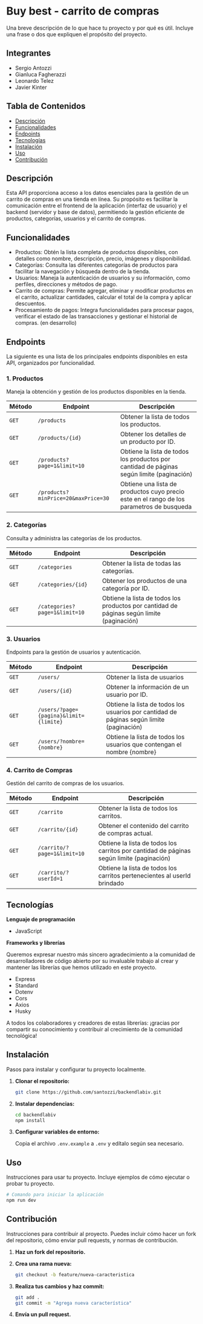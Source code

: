 # Buy best - carrito de compras

Una breve descripción de lo que hace tu proyecto y por qué es útil. Incluye una frase o dos que expliquen el propósito del proyecto.

## Integrantes
  * Sergio Antozzi
  * Gianluca Fagherazzi
  * Leonardo Telez
  * Javier Kinter

## Tabla de Contenidos

- [Descripción](#descripción)
- [Funcionalidades](#funcionalidades)
- [Endpoints](#endpoints)
- [Tecnologías](#tecnologías)
- [Instalación](#instalación)
- [Uso](#uso)
- [Contribución](#contribución)

## Descripción

Esta API proporciona acceso a los datos esenciales para la gestión de un carrito de compras en una tienda en línea. Su propósito es facilitar la comunicación entre el frontend de la aplicación (interfaz de usuario) y el backend (servidor y base de datos), permitiendo la gestión eficiente de productos, categorías, usuarios y el carrito de compras.

## Funcionalidades

* Productos: Obtén la lista completa de productos disponibles, con detalles como nombre, descripción, precio, imágenes y disponibilidad.
* Categorías: Consulta las diferentes categorías de productos para facilitar la navegación y búsqueda dentro de la tienda.
* Usuarios: Maneja la autenticación de usuarios y su información, como perfiles, direcciones y métodos de pago.
* Carrito de compras: Permite agregar, eliminar y modificar productos en el carrito, actualizar cantidades, calcular el total de la compra y aplicar descuentos.
* Procesamiento de pagos: Integra funcionalidades para procesar pagos, verificar el estado de las transacciones y gestionar el historial de compras. (en desarrollo)

## Endpoints
La siguiente es una lista de los principales endpoints disponibles en esta API, organizados por funcionalidad.

### 1. **Productos**
Maneja la obtención y gestión de los productos disponibles en la tienda.

| Método | Endpoint                            | Descripción                                                                               |
|--------|-------------------------------------|-------------------------------------------------------------------------------------------|
| `GET`  | `/products`                         | Obtener la lista de todos los productos.                                                  |
| `GET`  | `/products/{id}`                    | Obtener los detalles de un producto por ID.                                               |
| `GET`  | `/products?page=1&limit=10`         | Obtiene la lista de todos los productos por cantidad de páginas según limite (paginación) |
| `GET`  | `/products?minPrice=20&maxPrice=30` | Obtiene una lista de productos cuyo precio este en el rango de los parametros de busqueda |


### 2. **Categorías**
Consulta y administra las categorías de los productos.

| Método | Endpoint           | Descripción                                      |
|--------|--------------------|--------------------------------------------------|
| `GET`  | `/categories`       | Obtener la lista de todas las categorías.        |
| `GET`  | `/categories/{id}`  | Obtener los productos de una categoría por ID.   |
| `GET`  | `/categories?page=1&limit=10` | Obtiene la lista de todos los productos por cantidad de páginas según limite (paginación) |

### 3. **Usuarios**
Endpoints para la gestión de usuarios y autenticación.

| Método  | Endpoint             | Descripción                                |
|---------|----------------------|--------------------------------------------|
| `GET`   | `/users/`      | Obtener la lista de usuarios|
| `GET`   | `/users/{id}`      | Obtener la información de un usuario por ID.|
| `GET`   | `/users/?page={pagina}&limit={limite}`      | Obtiene la lista de todos los usuarios por cantidad de páginas según limite (paginación)|
| `GET`   | `/users/?nombre={nombre}`      | Obtiene la lista de todos los usuarios que contengan el nombre {nombre}|

### 4. **Carrito de Compras**
Gestión del carrito de compras de los usuarios.

| Método  | Endpoint                | Descripción                                        |
|---------|-------------------------|----------------------------------------------------|
| `GET`   | `/carrito`               | Obtener la lista de todos los carritos.|
| `GET`   | `/carrito/{id}`              | Obtener el contenido del carrito de compras actual.|
| `GET`   | `/carrito/?page=1&limit=10`      | Obtiene la lista de todos los carritos por cantidad de páginas según limite (paginación)|
| `GET`   | `/carrito/?userId=1`      | Obtiene la lista de todos los carritos pertenecientes al userId brindado|


## Tecnologías

**Lenguaje de programación** 
* JavaScript

**Frameworks y librerías** 

Queremos expresar nuestro más sincero agradecimiento a la comunidad de desarrolladores de código abierto por su invaluable trabajo al crear y mantener las librerías que hemos utilizado en este proyecto.
* Express
* Standard
* Dotenv
* Cors
* Axios
* Husky

A todos los colaboradores y creadores de estas librerías: ¡gracias por compartir su conocimiento y contribuir al crecimiento de la comunidad tecnológica!
## Instalación

Pasos para instalar y configurar tu proyecto localmente.

1. **Clonar el repositorio:**

    ```bash
    git clone https://github.com/santozzi/backendlabiv.git
    ```

2. **Instalar dependencias:**

    ```bash
    cd backendlabiv
    npm install
    ```

3. **Configurar variables de entorno:**

    Copia el archivo `.env.example` a `.env` y edítalo según sea necesario.

## Uso

Instrucciones para usar tu proyecto. Incluye ejemplos de cómo ejecutar o probar tu proyecto.

```bash
# Comando para iniciar la aplicación
npm run dev
```
## Contribución

Instrucciones para contribuir al proyecto. Puedes incluir cómo hacer un fork del repositorio, cómo enviar pull requests, y normas de contribución.

1. **Haz un fork del repositorio.**
2. **Crea una rama nueva:**

    ```bash
    git checkout -b feature/nueva-caracteristica
    ```

3. **Realiza tus cambios y haz commit:**

    ```bash
    git add .
    git commit -m "Agrega nueva característica"
    ```

4. **Envía un pull request.**